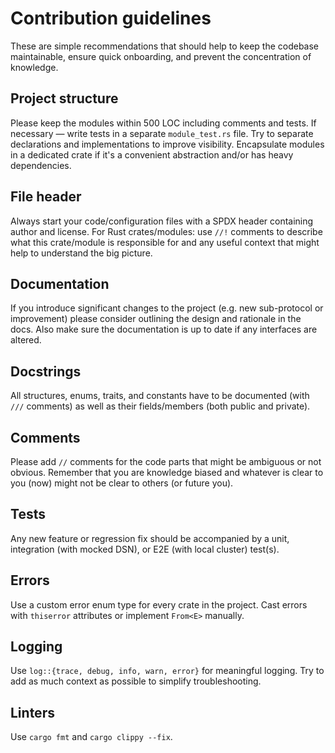 # Contribution guidelines

These are simple recommendations that should help to keep the codebase maintainable, ensure quick onboarding, and prevent the concentration of knowledge.

## Project structure

Please keep the modules within 500 LOC including comments and tests. If necessary — write tests in a separate `module_test.rs` file. Try to separate declarations and implementations to improve visibility. Encapsulate modules in a dedicated crate if it's a convenient abstraction and/or has heavy dependencies.

## File header

Always start your code/configuration files with a SPDX header containing author and license. For Rust crates/modules: use `//!` comments to describe what this crate/module is responsible for and any useful context that might help to understand the big picture.

## Documentation

If you introduce significant changes to the project (e.g. new sub-protocol or improvement) please consider outlining the design and rationale in the docs. Also make sure the documentation is up to date if any interfaces are altered. 

## Docstrings

All structures, enums, traits, and constants have to be documented (with `///` comments) as well as their fields/members (both public and private).

## Comments

Please add `//` comments for the code parts that might be ambiguous or not obvious. Remember that you are knowledge biased and whatever is clear to you (now) might not be clear to others (or future you).

## Tests

Any new feature or regression fix should be accompanied by a unit, integration (with mocked DSN), or E2E (with local cluster) test(s).

## Errors

Use a custom error enum type for every crate in the project. Cast errors with `thiserror` attributes or implement `From<E>` manually.

## Logging

Use `log::{trace, debug, info, warn, error}` for meaningful logging. Try to add as much context as possible to simplify troubleshooting.

## Linters

Use `cargo fmt` and `cargo clippy --fix`.